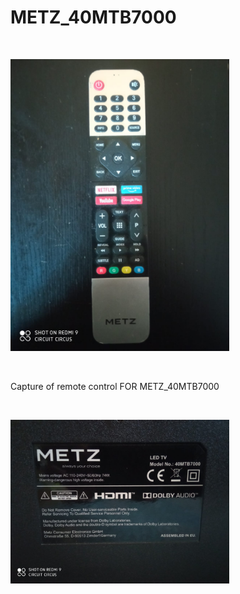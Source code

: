 <h1>METZ_40MTB7000</h1>

</BR>

<p>
  <img src="https://raw.githubusercontent.com/JonnyBanana/Bananas_Flipper/main/infrared/IMG/METZ_40MTB7000.jpg" width="350">
</p>

</BR>

Capture of remote control FOR METZ_40MTB7000</BR>


</BR>

<p>
  <img src="https://raw.githubusercontent.com/JonnyBanana/Bananas_Flipper/main/infrared/IMG/METZ_40MTB7000-1.jpg" width="350">
</p>
